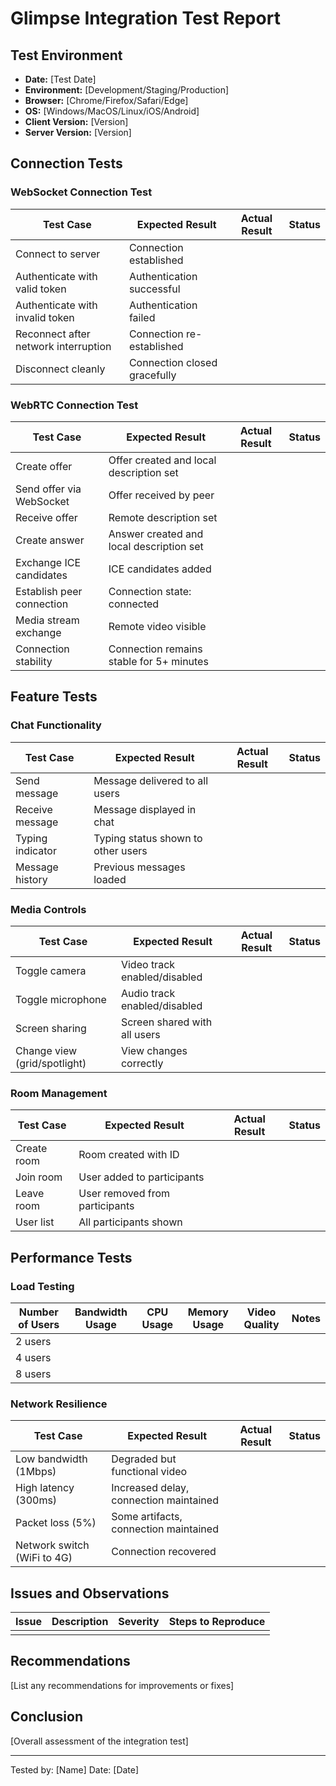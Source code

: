 # Glimpse Integration Test Report

## Test Environment

- **Date:** [Test Date]
- **Environment:** [Development/Staging/Production]
- **Browser:** [Chrome/Firefox/Safari/Edge]
- **OS:** [Windows/MacOS/Linux/iOS/Android]
- **Client Version:** [Version]
- **Server Version:** [Version]

## Connection Tests

### WebSocket Connection Test

| Test Case | Expected Result | Actual Result | Status |
|-----------|-----------------|---------------|--------|
| Connect to server | Connection established | | |
| Authenticate with valid token | Authentication successful | | |
| Authenticate with invalid token | Authentication failed | | |
| Reconnect after network interruption | Connection re-established | | |
| Disconnect cleanly | Connection closed gracefully | | |

### WebRTC Connection Test

| Test Case | Expected Result | Actual Result | Status |
|-----------|-----------------|---------------|--------|
| Create offer | Offer created and local description set | | |
| Send offer via WebSocket | Offer received by peer | | |
| Receive offer | Remote description set | | |
| Create answer | Answer created and local description set | | |
| Exchange ICE candidates | ICE candidates added | | |
| Establish peer connection | Connection state: connected | | |
| Media stream exchange | Remote video visible | | |
| Connection stability | Connection remains stable for 5+ minutes | | |

## Feature Tests

### Chat Functionality

| Test Case | Expected Result | Actual Result | Status |
|-----------|-----------------|---------------|--------|
| Send message | Message delivered to all users | | |
| Receive message | Message displayed in chat | | |
| Typing indicator | Typing status shown to other users | | |
| Message history | Previous messages loaded | | |

### Media Controls

| Test Case | Expected Result | Actual Result | Status |
|-----------|-----------------|---------------|--------|
| Toggle camera | Video track enabled/disabled | | |
| Toggle microphone | Audio track enabled/disabled | | |
| Screen sharing | Screen shared with all users | | |
| Change view (grid/spotlight) | View changes correctly | | |

### Room Management

| Test Case | Expected Result | Actual Result | Status |
|-----------|-----------------|---------------|--------|
| Create room | Room created with ID | | |
| Join room | User added to participants | | |
| Leave room | User removed from participants | | |
| User list | All participants shown | | |

## Performance Tests

### Load Testing

| Number of Users | Bandwidth Usage | CPU Usage | Memory Usage | Video Quality | Notes |
|-----------------|----------------|-----------|--------------|---------------|-------|
| 2 users | | | | | |
| 4 users | | | | | |
| 8 users | | | | | |

### Network Resilience

| Test Case | Expected Result | Actual Result | Status |
|-----------|-----------------|---------------|--------|
| Low bandwidth (1Mbps) | Degraded but functional video | | |
| High latency (300ms) | Increased delay, connection maintained | | |
| Packet loss (5%) | Some artifacts, connection maintained | | |
| Network switch (WiFi to 4G) | Connection recovered | | |

## Issues and Observations

| Issue | Description | Severity | Steps to Reproduce |
|-------|-------------|----------|-------------------|
| | | | |

## Recommendations

[List any recommendations for improvements or fixes]

## Conclusion

[Overall assessment of the integration test]

---

Tested by: [Name]
Date: [Date]
